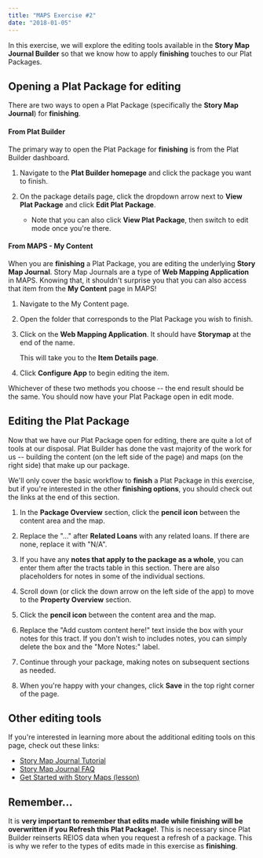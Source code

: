 ```yaml
---
title: "MAPS Exercise #2"
date: "2018-01-05"
---
```


In this exercise, we will explore the editing tools available in the **Story Map Journal Builder** so that we know how to apply **finishing** touches to our Plat Packages.

## Opening a Plat Package for editing

There are two ways to open a Plat Package (specifically the **Story Map Journal**) for **finishing**.

#### From Plat Builder

The primary way to open the Plat Package for **finishing** is from the Plat Builder dashboard.

1. Navigate to the **Plat Builder homepage** and click the package you want to finish.

2. On the package details page, click the dropdown arrow next to **View Plat Package** and click **Edit Plat Package**.

    - Note that you can also click **View Plat Package**, then switch to edit mode once you're there.

#### From MAPS - My Content

When you are **finishing** a Plat Package, you are editing the underlying **Story Map Journal**. Story Map Journals are a type of **Web Mapping Application** in MAPS. Knowing that, it shouldn't surprise you that you can also access that item from the **My Content** page in MAPS!

1. Navigate to the My Content page.

2. Open the folder that corresponds to the Plat Package you wish to finish.

4. Click on the **Web Mapping Application**. It should have **Storymap** at the end of the name.

    This will take you to the **Item Details page**.

5. Click **Configure App** to begin editing the item.

Whichever of these two methods you choose -- the end result should be the same. You should now have your Plat Package open in edit mode.

## Editing the Plat Package

Now that we have our Plat Package open for editing, there are quite a lot of tools at our disposal. Plat Builder has done the vast majority of the work for us -- building the content (on the left side of the page) and maps (on the right side) that make up our package.

We'll only cover the basic workflow to **finish** a Plat Package in this exercise, but if you're interested in the other **finishing options**, you should check out the links at the end of this section.

1. In the **Package Overview** section, click the **pencil icon** between the content area and the map.

2. Replace the "..." after **Related Loans** with any related loans. If there are none, replace it with "N/A".

3. If you have any **notes that apply to the package as a whole**, you can enter them after the tracts table in this section. There are also placeholders for notes in some of the individual sections.

4. Scroll down (or click the down arrow on the left side of the app) to move to the **Property Overview** section.

5. Click the **pencil icon** between the content area and the map.

6. Replace the "Add custom content here!" text inside the box with your notes for this tract. If you don't wish to includes notes, you can simply delete the box and the "More Notes:" label.

7. Continue through your package, making notes on subsequent sections as needed.

8. When you're happy with your changes, click **Save** in the top right corner of the page.

## Other editing tools

If you're interested in learning more about the additional editing tools on this page, check out these links:

- [Story Map Journal Tutorial](https://storymaps.arcgis.com/en/app-list/map-journal/tutorial/)
- [Story Map Journal FAQ](https://storymaps.arcgis.com/en/faq/#category5)
- [Get Started with Story Maps (lesson)](https://learn.arcgis.com/en/projects/get-started-with-story-maps/lessons/create-a-story-map-journal.htm)

## Remember...

It is **very important to remember that edits made while finishing will be overwritten if you Refresh this Plat Package!**. This is necessary since Plat Builder reinserts REIOS data when you request a refresh of a package. This is why we refer to the types of edits made in this exercise as **finishing**.

